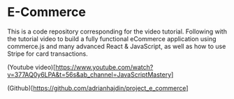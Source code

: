 # E-Commerce

This is a code repository corresponding for the video tutorial.
Following with the tutorial video to build a fully functional eCommerce application using commerce.js and many advanced React & JavaScript, as well as how to use Stripe for card transactions.

(Youtube video)[https://www.youtube.com/watch?v=377AQ0y6LPA&t=56s&ab_channel=JavaScriptMastery]

(Github)[https://github.com/adrianhajdin/project_e_commerce]

